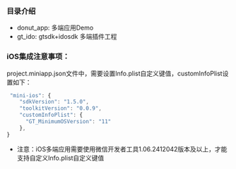 ### 目录介绍
- donut_app: 多端应用Demo
- gt_ido: gtsdk+idosdk 多端插件工程


### iOS集成注意事项：

project.miniapp.json文件中，需要设置Info.plist自定义键值，customInfoPlist设置如下：
```js
 "mini-ios": {
    "sdkVersion": "1.5.0",
    "toolkitVersion": "0.0.9",
    "customInfoPlist": {
      "GT_MinimumOSVersion": "11"
    },
}
```
- 注意：iOS多端应用需要使用微信开发者工具1.06.2412042版本及以上，才能支持自定义Info.plist自定义键值

